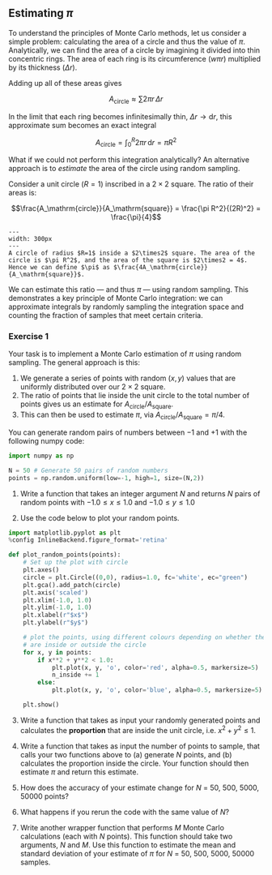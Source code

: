 ## Estimating $\pi$

To understand the principles of Monte Carlo methods, let us consider a simple problem: calculating the area of a circle and thus the value of $\pi$. Analytically, we can find the area of a circle by imagining it divided into thin concentric rings. The area of each ring is its circumference ($w\pi r$) multiplied by its thickness ($\Delta r$).

Adding up all of these areas gives

$$A_\mathrm{circle} \approx \sum 2\pi r\,\Delta r$$

In the limit that each ring becomes infinitesimally thin, $\Delta r \to \mathrm{d}r$, this approximate sum becomes an exact integral

$$A_\mathrm{circle} = \int_0^R 2\pi r\,\mathrm{d}r = \pi R^2$$

What if we could not perform this integration analytically? An alternative approach is to _estimate_ the area of the circle using random sampling.

Consider a unit circle ($R=1$) inscribed in a $2\times2$ square. The ratio of their areas is:

$$\frac{A_\mathrm{circle}}{A_\mathrm{square}} = \frac{\pi R^2}{(2R)^2} = \frac{\pi}{4}$$


```{figure} ./figures/relative_areas.png
---
width: 300px
---
A circle of radius $R=1$ inside a $2\times2$ square. The area of the circle is $\pi R^2$, and the area of the square is $2\times2 = 4$. Hence we can define $\pi$ as $\frac{4A_\mathrm{circle}}{A_\mathrm{square}}$.
```

We can estimate this ratio &mdash; and thus $\pi$ &mdash; using random sampling. This demonstrates a key principle of Monte Carlo integration: we can approximate integrals by randomly sampling the integration space and counting the fraction of samples that meet certain criteria.

### Exercise 1

Your task is to implement a Monte Carlo estimation of $\pi$ using random sampling. The general approach is this:
1. We generate a series of points with random $(x,y)$ values that are uniformly distributed over our $2\times2$ square.
2. The ratio of points that lie inside the unit circle to the total number of points gives us an estimate for $A_\mathrm{circle}/A_\mathrm{square}$.
2. This can then be used to estimate $\pi$, via $A_\mathrm{circle}/A_\mathrm{square} = \pi/4$.

You can generate random pairs of numbers between $-1$ and $+1$ with the following numpy code:

```python
import numpy as np

N = 50 # Generate 50 pairs of random numbers
points = np.random.uniform(low=-1, high=1, size=(N,2))
```

1. Write a function that takes an integer argument $N$ and returns $N$ pairs of random points with $-1.0\leq x \leq1.0$ and $-1.0 \leq y \leq 1.0$

2. Use the code below to plot your random points.

```python
import matplotlib.pyplot as plt
%config InlineBackend.figure_format='retina'

def plot_random_points(points):
    # Set up the plot with circle
    plt.axes()
    circle = plt.Circle((0,0), radius=1.0, fc='white', ec="green")
    plt.gca().add_patch(circle)
    plt.axis('scaled')
    plt.xlim(-1.0, 1.0)
    plt.ylim(-1.0, 1.0)
    plt.xlabel(r"$x$")
    plt.ylabel(r"$y$")

    # plot the points, using different colours depending on whether they
    # are inside or outside the circle
    for x, y in points:
        if x**2 + y**2 < 1.0:
            plt.plot(x, y, 'o', color='red', alpha=0.5, markersize=5)
            n_inside += 1
        else:
            plt.plot(x, y, 'o', color='blue', alpha=0.5, markersize=5)

    plt.show()
```

3. Write a function that takes as input your randomly generated points and calculates the __proportion__ that are inside the unit circle, i.e. $x^2 + y^2 \leq 1$.

4. Write a function that takes as input the number of points to sample, that calls your two functions above to (a) generate $N$ points, and (b) calculates the proportion inside the circle. Your function should then estimate $\pi$ and return this estimate.

5. How does the accuracy of your estimate change for $N$ = 50, 500, 5000, 50000 points?

6. What happens if you rerun the code with the same value of $N$?

7. Write another wrapper function that performs $M$ Monte Carlo calculations (each with $N$ points). This function should take two arguments, $N$ and $M$. Use this function to estimate the mean and standard deviation of your estimate of $\pi$ for $N$ = 50, 500, 5000, 50000 samples.

